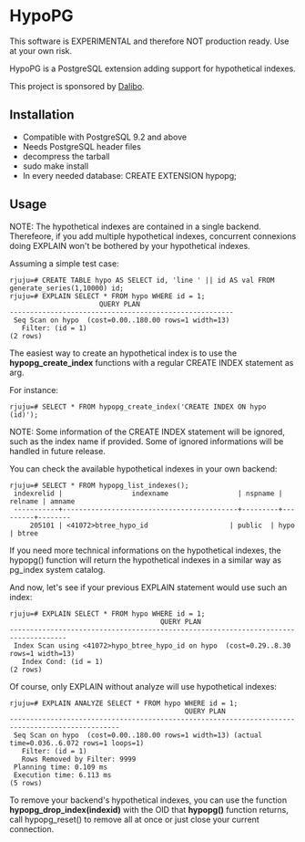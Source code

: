 HypoPG
=======

This software is EXPERIMENTAL and therefore NOT production ready. Use at your
own risk.

HypoPG is a PostgreSQL extension adding support for hypothetical indexes.

This project is sponsored by [Dalibo](http://dalibo.com).

Installation
------------

- Compatible with PostgreSQL 9.2 and above
- Needs PostgreSQL header files
- decompress the tarball
- sudo make install
- In every needed database: CREATE EXTENSION hypopg;

Usage
-----

NOTE: The hypothetical indexes are contained in a single backend. Therefeore,
if you add multiple hypothetical indexes, concurrent connexions doing
EXPLAIN won't be bothered by your hypothetical indexes.

Assuming a simple test case:

```
rjuju=# CREATE TABLE hypo AS SELECT id, 'line ' || id AS val FROM generate_series(1,10000) id;
rjuju=# EXPLAIN SELECT * FROM hypo WHERE id = 1;
                      QUERY PLAN
-------------------------------------------------------
 Seq Scan on hypo  (cost=0.00..180.00 rows=1 width=13)
   Filter: (id = 1)
(2 rows)

```

The easiest way to create an hypothetical index is to use the
**hypopg_create_index** functions with a regular CREATE INDEX statement as arg.

For instance:

```
rjuju=# SELECT * FROM hypopg_create_index('CREATE INDEX ON hypo (id)');
```

NOTE: Some information of the CREATE INDEX statement will be ignored, such as
the index name if provided. Some of ignored informations will be handled in
future release.

You can check the available hypothetical indexes in your own backend:

```
rjuju=# SELECT * FROM hypopg_list_indexes();
 indexrelid |                 indexname                 | nspname | relname | amname
 -----------+-------------------------------------------+---------+---------+--------
     205101 | <41072>btree_hypo_id                    | public  | hypo    | btree

```

If you need more technical informations on the hypothetical indexes, the
hypopg() function will return the hypothetical indexes in a similar way as
pg_index system catalog.

And now, let's see if your previous EXPLAIN statement would use such an index:

```
rjuju=# EXPLAIN SELECT * FROM hypo WHERE id = 1;
                                     QUERY PLAN
------------------------------------------------------------------------------------
 Index Scan using <41072>hypo_btree_hypo_id on hypo  (cost=0.29..8.30 rows=1 width=13)
   Index Cond: (id = 1)
(2 rows)

```

Of course, only EXPLAIN without analyze will use hypothetical indexes:

```
rjuju=# EXPLAIN ANALYZE SELECT * FROM hypo WHERE id = 1;
                                           QUERY PLAN
-------------------------------------------------------------------------------------------------
 Seq Scan on hypo  (cost=0.00..180.00 rows=1 width=13) (actual time=0.036..6.072 rows=1 loops=1)
   Filter: (id = 1)
   Rows Removed by Filter: 9999
 Planning time: 0.109 ms
 Execution time: 6.113 ms
(5 rows)
```

To remove your backend's hypothetical indexes, you can use the function
**hypopg_drop_index(indexid)** with the OID that **hypopg()** function returns,
call hypopg_reset() to remove all at once or just close your current connection.
